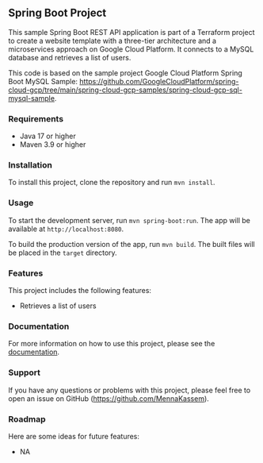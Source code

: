 ## Spring Boot Project

This sample Spring Boot REST API application is part of a Terraform project to create a website template with a three-tier architecture and a microservices approach on Google Cloud Platform. It connects to a MySQL database and retrieves a list of users.

This code is based on the sample project Google Cloud Platform Spring Boot MySQL Sample: https://github.com/GoogleCloudPlatform/spring-cloud-gcp/tree/main/spring-cloud-gcp-samples/spring-cloud-gcp-sql-mysql-sample.

### Requirements

* Java 17 or higher
* Maven 3.9 or higher

### Installation

To install this project, clone the repository and run `mvn install`.

### Usage

To start the development server, run `mvn spring-boot:run`. The app will be available at `http://localhost:8080`.

To build the production version of the app, run `mvn build`. The built files will be placed in the `target` directory.

### Features

This project includes the following features:

* Retrieves a list of users

### Documentation

For more information on how to use this project, please see the [documentation]([https://github.com/GoogleCloudPlatform/spring-cloud-gcp/tree/main/spring-cloud-gcp-samples/spring-cloud-gcp-sql-mysql-sample]).

### Support

If you have any questions or problems with this project, please feel free to open an issue on GitHub (https://github.com/MennaKassem).

### Roadmap

Here are some ideas for future features:

* NA